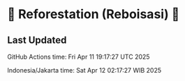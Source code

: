 
# 🌳 Reforestation (Reboisasi) 🌲

## Last Updated

GitHub Actions time: Fri Apr 11 19:17:27 UTC 2025

Indonesia/Jakarta time: Sat Apr 12 02:17:27 WIB 2025
